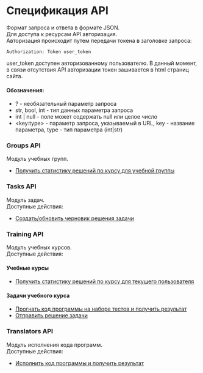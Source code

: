 # Спецификация API

Формат запроса и ответа в формате JSON.  
Для доступа к ресурсам API авторизация.  
Авторизация происходит путем передачи токена в заголовке запроса:
```
Authorization: Token user_token
```
user_token доступен авторизованному пользователю. 
В данный момент, в связи отсутствия API авторизации токен зашивается в html страниц сайта.

#### Обозначения:
- ? - необязательный параметр запроса
- str, bool, int - тип данных параметра запроса
- int | null - поле может содержать null или целое число
- \<key:type> - параметр запроса, указываемый в URL, key - название параметра, type - тип параметра (int|str)

### Groups API
Модуль учебных групп.  
- [Получить статистику решений по курсу для учебной группы](groups/statistics.md)

### Tasks API
Модуль задач.   
Доступные действия:
- [Создать/обновить черновик решения задачи](tasks/draft.md)

### Training API
Модуль учебных курсов.   
Доступные действия:
#### Учебные курсы
- [Получить статистику решений по курсу для текущего пользователя](training/courses/statistics.md)
#### Задачи учебного курса
- [Прогнать код программы на наборе тестов и получить результат](training/taskitem/testing.md)
- [Отправить решение задачи](training/taskitem/create_solution.md)


### Translators API
Модуль исполнения кода программ.   
Доступные действия:
- [Исполнить код программы и получить результат](translators/debug.md)
